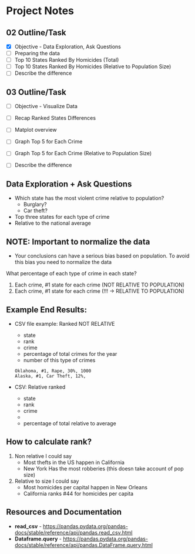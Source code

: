# Project Notes

## 02 Outline/Task
- [x] Objective - Data Exploration, Ask Questions
- [ ] Preparing the data
- [ ] Top 10 States Ranked By Homicides (Total)
- [ ] Top 10 States Ranked By Homicides (Relative to Population Size)
- [ ] Describe the difference

## 03 Outline/Task
- [ ] Objective - Visualize Data
- [ ] Recap Ranked States Differences
- [ ] Matplot overview
- [ ] Graph Top 5 for Each Crime
- [ ] Graph Top 5 for Each Crime (Relative to Population Size)
- [ ] Describe the difference


## Data Exploration + Ask Questions
- Which state has the most violent crime relative to population?
    - Burglary?
    - Car theft?
- Top three states for each type of crime
- Relative to the national average

## NOTE: Important to normalize the data

- Your conclusions can have a serious bias based on population.
To avoid this bias you need to normalize the data


What percentage of each type of crime in each state?

1. Each crime, #1 state for each crime (NOT RELATIVE TO POPULATION)
1. Each crime, #1 state for each crime (!!! -> RELATIVE TO POPULATION)

## Example End Results: 

- CSV file example: Ranked NOT RELATIVE
    - state
    - rank
    - crime
    - percentage of total crimes for the year
    - number of this type of crimes 

    ```csv
    Oklahoma, #1, Rape, 30%, 1000
    Alaska, #1, Car Theft, 12%, 
    ```
- CSV: Relative ranked
    - state
    - rank
    - crime
    -
    - percentage of total relative to average


## How to calculate rank?

1. Non relative I could say
    - Most thefts in the US happen in California
    - New York Has the most robberies
    (this doesn take account of pop size)
2. Relative to size I could say
    - Most homicides per capital happen in New Orleans
    - California ranks #44 for homicides per capita

## Resources and Documentation

- **read_csv** - https://pandas.pydata.org/pandas-docs/stable/reference/api/pandas.read_csv.html
- **Dataframe.query** - https://pandas.pydata.org/pandas-docs/stable/reference/api/pandas.DataFrame.query.html
